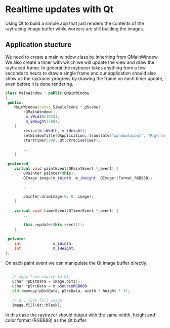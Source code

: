 
# Realtime updates with Qt
Using Qt to build a simple app that just renders the contents of the raytracing image buffer while workers are still building the images.

## Application stucture
We need to create a main window class by inheriting from QMainWindow. We also create a timer with which we will update the view and draw the raytraced frame.  In general the raytracer takes anything from a few seconds to hours to draw a single frame and our application should also show us the raytracer progress by drawing the frame on each timer update, even before it is done rendering.

```C++
class MainWindow : public QMainWindow
{
 public:
    MainWindow(const SimpleScene *_pScene)
        :QMainWindow(),
         m_iWidth(1024),
         m_iHeight(768),
    {
        resize(m_iWidth, m_iHeight);
        setWindowTitle(QApplication::translate("windowlayout", "Raytracer"));
        startTimer(200, Qt::PreciseTimer);
        
        ...
    }
    
 protected:
    virtual void paintEvent(QPaintEvent *_event) {
        QPainter painter(this);
        QImage image(m_iWidth, m_iHeight, QImage::Format_RGB888);

        ...
        
        painter.drawImage(0, 0, image);
    }
    
    virtual void timerEvent(QTimerEvent *_event) {
        ...
        
        this->update(this->rect());
    }
    
 private:
    int              m_iWidth;
    int              m_iHeight;
};

```

On each paint event we can manipulate the Qt image buffer directly.
```C++
   
   // copy from source to Qt
   uchar *pDstData = image.bits();
   uchar *pSrcData = m_pSourceRGB888
   std::memcpy(pDstData, pSrcData, width * height * 3);
   
   // or, just fill image
   image.fill(Qt::black);

```

In this case the raytracer should output with the same width, height and color format (RGB888) as the Qt buffer.
